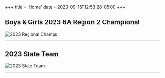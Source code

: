 +++
title = 'Home'
date = 2023-09-15T12:53:28-05:00
+++
<!-- 
{{<rawhtml>}}
<h1 style="text-align:center">Flower Mound High School Swim & Dive</h1>
<h1 style="text-align:center">HOME OF THE JAGUARS</h1>
{{</rawhtml>}} -->

## Boys & Girls 2023 6A Region 2 Champions! 
![2023 Regional Champs](../img/2023-region-champs.jpg "2023 REGIONAL CHAMPS")  

---

## 2023 State Team  
![2023 State Team](../img/2023-state-team.jpeg "2023 STATE TEAM")  

---
<!-- 
## 2022-23 THSCA Regional Coach of the Year   
**Congratulations Coach Tony!**   
![tony arbogast coty](../img/arbogast-coty.jpg)   

{{<rawhtml>}}
<blockquote class="twitter-tweet"><p lang="en" dir="ltr">Congratulations to Coach Tony Arbogast for receiving the 2022-23 THSCA Girls Water Polo Coach of the Year presented by <a href="https://twitter.com/TXFBinsurance?ref_src=twsrc%5Etfw">@TXFBinsurance</a>!🤽‍♀️ <a href="https://t.co/gjUOtjF25i">pic.twitter.com/gjUOtjF25i</a></p>&mdash; THSCA (@THSCAcoaches) <a href="https://twitter.com/THSCAcoaches/status/1623340169540542466?ref_src=twsrc%5Etfw">February 8, 2023</a></blockquote> <script async src="https://platform.twitter.com/widgets.js" charset="utf-8"></script>
{{</rawhtml>}}    

---

## 2022-23 THSCA Regional Assistant Coach of the Year   
### Congratulations Coach Nick!   

--- -->

